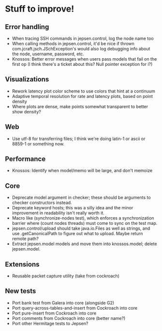 # Stuff to improve!

## Error handling

- When tracing SSH commands in jepsen.control, log the node name too
- When calling methods in jepsen.control, it'd be nice if thrown
  com.jcraft.jsch.JSchException's would also log debugging info about the node,
  username, password, etc.
- Knossos: Better error messages when users pass models that fail on the
  first op (I think there's a ticket about this? Null pointer exception for i?)

## Visualizations

- Rework latency plot color scheme to use colors that hint at a continuum
- Adaptive temporal resolution for rate and latency plots, based on point density
- Where plots are dense, make points somewhat transparent to better show
  density?

## Web

- Use utf-8 for transferring files; I think we're doing latin-1 or ascii or
  8859-1 or something now.

## Performance

- Knossos: Identify when model/memo will be large, and don't memoize

## Core

- Deprecate model argument in checker; these should be arguments to checker
  constructors instead.
- Deprecate keyword hosts; this was a silly idea and the minor improvement
  in readability isn't really worth it.
- Macro like (synchronize-nodes test), which enforces a synchronization
  barrier where (count nodes threads) must come to sync on the test map.
- jepsen.control/upload should take java.io.Files as well as strings, and
  use .getCanonicalPath to figure out what to upload. Maybe return remote path?
- Extract jepsen.model models and move them into knossos.model; delete
  jepsen.model.

## Extensions

- Reusable packet capture utility (take from cockroach)

## New tests

- Port bank test from Galera into core (alongside G2)
- Port query-across-tables-and-insert from Cockroach into core
- Port pure-insert from Cockroach into core
- Port comments from Cockroach into core (better name?)
- Port other Hermitage tests to Jepsen?

